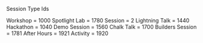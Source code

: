 Session Type Ids

Workshop = 1000
Spotlight Lab = 1780
Session = 2
Lightning Talk = 1440
Hackathon = 1040
Demo Session = 1560
Chalk Talk = 1700
Builders Session = 1781
After Hours = 1921
Activity = 1920